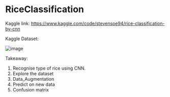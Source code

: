# RiceClassification

Kaggle link: https://www.kaggle.com/code/stevensoe94/rice-classification-by-cnn

Kaggle Dataset: 

![image](https://github.com/user-attachments/assets/d52d795b-b66e-4541-be14-2bc7391d95ca)

Takeaway:

1) Recognise type of rice using CNN.
2) Explore the dataset
3) Data_Augmentation
4) Predict on new data
5) Confusion matrix

